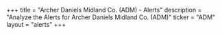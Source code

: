 +++
title = "Archer Daniels Midland Co. (ADM) - Alerts"
description = "Analyze the Alerts for Archer Daniels Midland Co. (ADM)"
ticker = "ADM"
layout = "alerts"
+++

